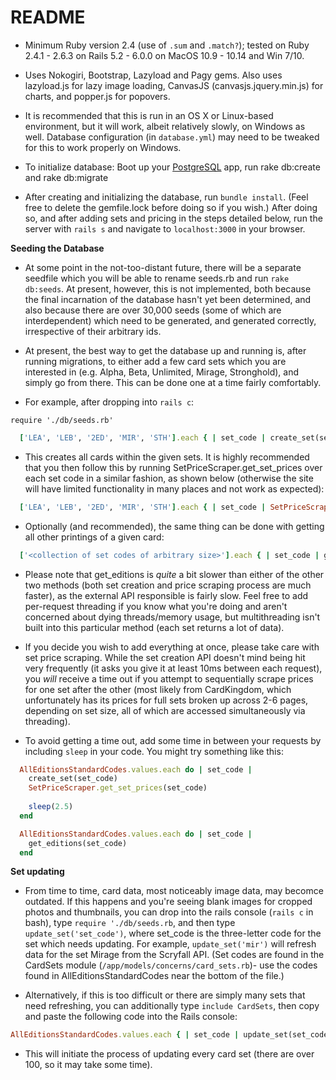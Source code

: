 # README

* Minimum Ruby version 2.4 (use of `.sum` and `.match?`); tested on Ruby 2.4.1 - 2.6.3 on Rails 5.2 - 6.0.0 on MacOS 10.9 - 10.14 and Win 7/10.

* Uses Nokogiri, Bootstrap, Lazyload and Pagy gems. Also uses lazyload.js for lazy image loading, CanvasJS (canvasjs.jquery.min.js) for charts, and popper.js for popovers. 

* It is recommended that this is run in an OS X or Linux-based environment, but it will work, albeit relatively slowly, on Windows as well. Database configuration (in `database.yml`) may need to be tweaked for this to work properly on Windows.

* To initialize database: Boot up your [PostgreSQL](https://www.postgresql.org/download/) app, run rake db:create and rake db:migrate

* After creating and initializing the database, run `bundle install`. (Feel free to delete the gemfile.lock before doing so if you wish.) After doing so, and after adding sets and pricing in the steps detailed below, run the server with `rails s` and navigate to `localhost:3000` in your browser.

**Seeding the Database**
* At some point in the not-too-distant future, there will be a separate seedfile which you will be able to rename seeds.rb and run `rake db:seeds`. At present, however, this is not implemented, both because the final incarnation of the database hasn't yet been determined, and also because there are over 30,000 seeds (some of which are interdependent) which need to be generated, and generated correctly, irrespective of their arbitrary ids.

* At present, the best way to get the database up and running is, after running migrations, to either add a few card sets which you are interested in (e.g. Alpha, Beta, Unlimited, Mirage, Stronghold), and simply go from there. This can be done one at a time fairly comfortably. 

* For example, after dropping into `rails c`:

`require './db/seeds.rb'`

```ruby
  ['LEA', 'LEB', '2ED', 'MIR', 'STH'].each { | set_code | create_set(set_code) }
```

* This creates all cards within the given sets. It is highly recommended that you then follow this by running SetPriceScraper.get_set_prices over each set code in a similar fashion, as shown below (otherwise the site will have limited functionality in many places and not work as expected):

```ruby
  ['LEA', 'LEB', '2ED', 'MIR', 'STH'].each { | set_code | SetPriceScraper.get_set_prices(set_code) }
```

* Optionally (and recommended), the same thing can be done with getting all other printings of a given card:

```ruby
  ['<collection of set codes of arbitrary size>'].each { | set_code | get_editions(set_code) }
```

* Please note that get_editions is *quite* a bit slower than either of the other two methods (both set creation and price scraping process are much faster), as the external API responsible is fairly slow. Feel free to add per-request threading if you know what you're doing and aren't concerned about dying threads/memory usage, but multithreading isn't built into this particular method (each set returns a lot of data).

* If you decide you wish to add everything at once, please take care with set price scraping. While the set creation API doesn't mind being hit very frequently (it asks you give it at least 10ms between each request), you _will_ receive a time out if you attempt to sequentially scrape prices for one set after the other (most likely from CardKingdom, which unfortunately has its prices for full sets broken up across 2-6 pages, depending on set size, all of which are accessed simultaneously via threading).

* To avoid getting a time out, add some time in between your requests by including `sleep` in your code. You might try something like this: 

```ruby
  AllEditionsStandardCodes.values.each do | set_code |
    create_set(set_code)
    SetPriceScraper.get_set_prices(set_code)
    
    sleep(2.5)
  end

  AllEditionsStandardCodes.values.each do | set_code |
    get_editions(set_code)
  end
```

**Set updating**
* From time to time, card data, most noticeably image data, may becomce outdated. If this happens and you're seeing blank images for cropped photos and thumbnails, you can drop into the rails console (`rails c` in bash), type `require './db/seeds.rb`, and then type `update_set('set_code')`, where set_code is the three-letter code for the set which needs updating. For example, `update_set('mir')` will refresh data for the set Mirage from the Scryfall API. (Set codes are found in the CardSets module (`/app/models/concerns/card_sets.rb`)- use the codes found in AllEditionsStandardCodes near the bottom of the file.) 

* Alternatively, if this is too difficult or there are simply many sets that need refreshing, you can additionally type `include CardSets`, then copy and paste the following code into the Rails console:

```ruby
AllEditionsStandardCodes.values.each { | set_code | update_set(set_code) }
```

* This will initiate the process of updating every card set (there are over 100, so it may take some time).